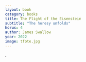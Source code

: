 ```yaml
---
layout: book
category: books
title: The Flight of the Eisenstein
subtitle: "The heresy unfolds"
horus: 4
author: James Swallow
year: 2022
image: tfote.jpg
---
```

.
